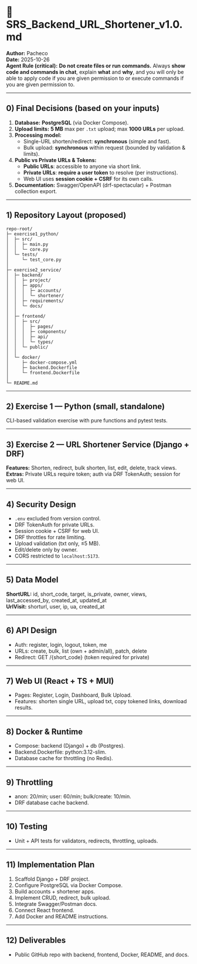 # 🧩 SRS_Backend_URL_Shortener_v1.0.md
**Author:** Pacheco  
**Date:** 2025-10-26  
**Agent Rule (critical):** **Do not create files or run commands.** Always **show code and commands in chat**, explain **what** and **why**, and you will only be able to apply code if you are given permission to or execute commands if you are given permission to.

---

## 0) Final Decisions (based on your inputs)
1) **Database:** **PostgreSQL** (via Docker Compose).  
2) **Upload limits:** **5 MB** max per `.txt` upload; max **1000 URLs** per upload.  
3) **Processing model:**  
   - Single-URL shorten/redirect: **synchronous** (simple and fast).  
   - Bulk upload: **synchronous** within request (bounded by validation & limits).  
4) **Public vs Private URLs & Tokens:**  
   - **Public URLs**: accessible to anyone via short link.  
   - **Private URLs**: **require a user token** to resolve (per instructions).  
   - Web UI uses **session cookie + CSRF** for its own calls.  
5) **Documentation:** Swagger/OpenAPI (drf-spectacular) + Postman collection export.

---

## 1) Repository Layout (proposed)
```
repo-root/
├─ exercise1_python/
│  ├─ src/
│  │  ├─ main.py
│  │  └─ core.py
│  └─ tests/
│     └─ test_core.py
│
├─ exercise2_service/
│  ├─ backend/
│  │  ├─ project/
│  │  ├─ apps/
│  │  │  ├─ accounts/
│  │  │  └─ shortener/
│  │  ├─ requirements/
│  │  └─ docs/
│  │
│  ├─ frontend/
│  │  ├─ src/
│  │  │  ├─ pages/
│  │  │  ├─ components/
│  │  │  ├─ api/
│  │  │  └─ types/
│  │  └─ public/
│  │
│  └─ docker/
│     ├─ docker-compose.yml
│     ├─ backend.Dockerfile
│     └─ frontend.Dockerfile
│
└─ README.md
```

---

## 2) Exercise 1 — Python (small, standalone)
CLI-based validation exercise with pure functions and pytest tests.

---

## 3) Exercise 2 — URL Shortener Service (Django + DRF)
**Features:** Shorten, redirect, bulk shorten, list, edit, delete, track views.  
**Extras:** Private URLs require token; auth via DRF TokenAuth; session for web UI.

---

## 4) Security Design
- `.env` excluded from version control.  
- DRF TokenAuth for private URLs.  
- Session cookie + CSRF for web UI.  
- DRF throttles for rate limiting.  
- Upload validation (txt only, ≤5 MB).  
- Edit/delete only by owner.  
- CORS restricted to `localhost:5173`.

---

## 5) Data Model
**ShortURL:** id, short_code, target, is_private, owner, views, last_accessed_by, created_at, updated_at  
**UrlVisit:** shorturl, user, ip, ua, created_at

---

## 6) API Design
- Auth: register, login, logout, token, me  
- URLs: create, bulk, list (own + admin/all), patch, delete  
- Redirect: GET /{short_code} (token required for private)

---

## 7) Web UI (React + TS + MUI)
- Pages: Register, Login, Dashboard, Bulk Upload.  
- Features: shorten single URL, upload txt, copy tokened links, download results.

---

## 8) Docker & Runtime
- Compose: backend (Django) + db (Postgres).  
- Backend.Dockerfile: python:3.12-slim.  
- Database cache for throttling (no Redis).

---

## 9) Throttling
- anon: 20/min; user: 60/min; bulk/create: 10/min.  
- DRF database cache backend.

---

## 10) Testing
- Unit + API tests for validators, redirects, throttling, uploads.

---

## 11) Implementation Plan
1. Scaffold Django + DRF project.  
2. Configure PostgreSQL via Docker Compose.  
3. Build accounts + shortener apps.  
4. Implement CRUD, redirect, bulk upload.  
5. Integrate Swagger/Postman docs.  
6. Connect React frontend.  
7. Add Docker and README instructions.

---

## 12) Deliverables
- Public GitHub repo with backend, frontend, Docker, README, and docs.
